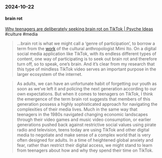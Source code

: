 ### 2024-10-22

#### brain rot
[Why teenagers are deliberately seeking brain rot on TikTok | Psyche Ideas](https://psyche.co/ideas/why-teenagers-are-deliberately-seeking-brain-rot-on-tiktok) #culture #media

> …brain rot is what we might call a ‘genre of participation’, to borrow a term from the [work](https://doi.org/10.7551/mitpress/11832.001.0001) of the cultural anthropologist Mimi Ito. On a digital social media application like TikTok, with its endless different types of content, one way of participating is to seek out brain rot and therefore turn off, so to speak, one’s brain. And it’s clear from my research that this type of mindless TikTok video serves an important purpose in the larger ecosystem of the internet.

> As adults, we can have an unfortunate habit of forgetting our youth as soon as we’ve left it and policing the next generation according to our own expectations. But when it comes to teenagers on TikTok, I think the emergence of the term brain rot suggests that members of this generation possess a highly sophisticated approach for navigating the complexities of their media lives. Much in the same way that teenagers in the 1980s navigated changing economic landscapes through their video games and music video consumption, or earlier generations pushed back against restrictive social values using pirate radio and television, teens today are using TikTok and other digital media to negotiate and make sense of a complex world that is very often designed for adults. In a time of heightened global anxiety and fear, rather than restrict their digital access, we might stand to learn from teenagers about how and why they spend their time on TikTok.

